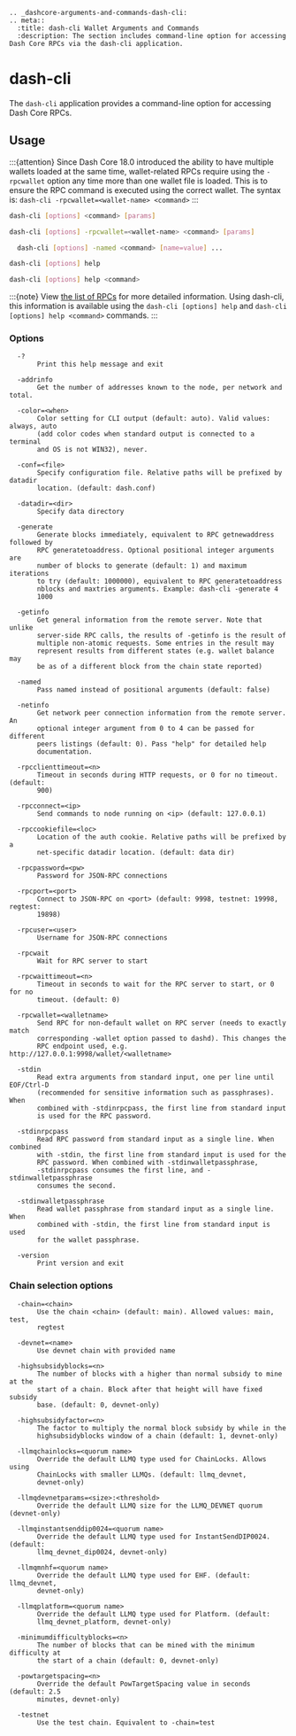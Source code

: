 ```{eval-rst}
.. _dashcore-arguments-and-commands-dash-cli:
.. meta::
  :title: dash-cli Wallet Arguments and Commands
  :description: The section includes command-line option for accessing Dash Core RPCs via the dash-cli application.
```

# dash-cli

The `dash-cli` application provides a command-line option for accessing Dash Core RPCs.

## Usage

:::{attention}
Since Dash Core 18.0 introduced the ability to have multiple wallets loaded at the same time, wallet-related RPCs require using the `-rpcwallet` option any time more than one wallet file is loaded. This is to ensure the RPC command is executed using the correct wallet. The syntax is: 
`dash-cli -rpcwallet=<wallet-name> <command>`
:::

```bash Send command
dash-cli [options] <command> [params]
```

```bash Send command using wallet
dash-cli [options] -rpcwallet=<wallet-name> <command> [params]
```

```bash Send command (with named arguments)
  dash-cli [options] -named <command> [name=value] ... 
```

```bash List commands
dash-cli [options] help
```

```bash Get help for command
dash-cli [options] help <command>
```

:::{note}
View [the list of RPCs](../api/remote-procedure-call-quick-reference.md) for more detailed information. Using dash-cli, this information is available using the `dash-cli [options] help` and `dash-cli [options] help <command>` commands.
:::

### Options

```text
  -?
       Print this help message and exit

  -addrinfo
       Get the number of addresses known to the node, per network and total.

  -color=<when>
       Color setting for CLI output (default: auto). Valid values: always, auto
       (add color codes when standard output is connected to a terminal
       and OS is not WIN32), never.

  -conf=<file>
       Specify configuration file. Relative paths will be prefixed by datadir
       location. (default: dash.conf)

  -datadir=<dir>
       Specify data directory

  -generate
       Generate blocks immediately, equivalent to RPC getnewaddress followed by
       RPC generatetoaddress. Optional positional integer arguments are
       number of blocks to generate (default: 1) and maximum iterations
       to try (default: 1000000), equivalent to RPC generatetoaddress
       nblocks and maxtries arguments. Example: dash-cli -generate 4
       1000

  -getinfo
       Get general information from the remote server. Note that unlike
       server-side RPC calls, the results of -getinfo is the result of
       multiple non-atomic requests. Some entries in the result may
       represent results from different states (e.g. wallet balance may
       be as of a different block from the chain state reported)

  -named
       Pass named instead of positional arguments (default: false)

  -netinfo
       Get network peer connection information from the remote server. An
       optional integer argument from 0 to 4 can be passed for different
       peers listings (default: 0). Pass "help" for detailed help
       documentation.

  -rpcclienttimeout=<n>
       Timeout in seconds during HTTP requests, or 0 for no timeout. (default:
       900)

  -rpcconnect=<ip>
       Send commands to node running on <ip> (default: 127.0.0.1)

  -rpccookiefile=<loc>
       Location of the auth cookie. Relative paths will be prefixed by a
       net-specific datadir location. (default: data dir)

  -rpcpassword=<pw>
       Password for JSON-RPC connections

  -rpcport=<port>
       Connect to JSON-RPC on <port> (default: 9998, testnet: 19998, regtest:
       19898)

  -rpcuser=<user>
       Username for JSON-RPC connections

  -rpcwait
       Wait for RPC server to start

  -rpcwaittimeout=<n>
       Timeout in seconds to wait for the RPC server to start, or 0 for no
       timeout. (default: 0)

  -rpcwallet=<walletname>
       Send RPC for non-default wallet on RPC server (needs to exactly match
       corresponding -wallet option passed to dashd). This changes the
       RPC endpoint used, e.g. http://127.0.0.1:9998/wallet/<walletname>

  -stdin
       Read extra arguments from standard input, one per line until EOF/Ctrl-D
       (recommended for sensitive information such as passphrases). When
       combined with -stdinrpcpass, the first line from standard input
       is used for the RPC password.

  -stdinrpcpass
       Read RPC password from standard input as a single line. When combined
       with -stdin, the first line from standard input is used for the
       RPC password. When combined with -stdinwalletpassphrase,
       -stdinrpcpass consumes the first line, and -stdinwalletpassphrase
       consumes the second.

  -stdinwalletpassphrase
       Read wallet passphrase from standard input as a single line. When
       combined with -stdin, the first line from standard input is used
       for the wallet passphrase.

  -version
       Print version and exit
```

### Chain selection options

```text
  -chain=<chain>
       Use the chain <chain> (default: main). Allowed values: main, test,
       regtest

  -devnet=<name>
       Use devnet chain with provided name

  -highsubsidyblocks=<n>
       The number of blocks with a higher than normal subsidy to mine at the
       start of a chain. Block after that height will have fixed subsidy
       base. (default: 0, devnet-only)

  -highsubsidyfactor=<n>
       The factor to multiply the normal block subsidy by while in the
       highsubsidyblocks window of a chain (default: 1, devnet-only)

  -llmqchainlocks=<quorum name>
       Override the default LLMQ type used for ChainLocks. Allows using
       ChainLocks with smaller LLMQs. (default: llmq_devnet,
       devnet-only)

  -llmqdevnetparams=<size>:<threshold>
       Override the default LLMQ size for the LLMQ_DEVNET quorum (devnet-only)

  -llmqinstantsenddip0024=<quorum name>
       Override the default LLMQ type used for InstantSendDIP0024. (default:
       llmq_devnet_dip0024, devnet-only)

  -llmqmnhf=<quorum name>
       Override the default LLMQ type used for EHF. (default: llmq_devnet,
       devnet-only)

  -llmqplatform=<quorum name>
       Override the default LLMQ type used for Platform. (default:
       llmq_devnet_platform, devnet-only)

  -minimumdifficultyblocks=<n>
       The number of blocks that can be mined with the minimum difficulty at
       the start of a chain (default: 0, devnet-only)

  -powtargetspacing=<n>
       Override the default PowTargetSpacing value in seconds (default: 2.5
       minutes, devnet-only)

  -testnet
       Use the test chain. Equivalent to -chain=test
```
